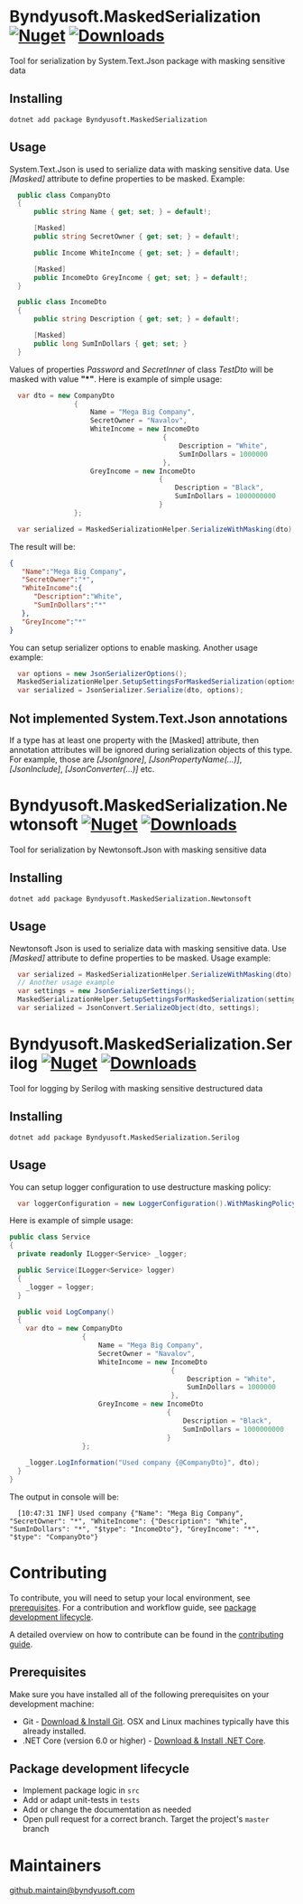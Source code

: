 # Byndyusoft.MaskedSerialization [![Nuget](https://img.shields.io/nuget/v/Byndyusoft.MaskedSerialization.svg)](https://www.nuget.org/packages/Byndyusoft.MaskedSerialization/) [![Downloads](https://img.shields.io/nuget/dt/Byndyusoft.MaskedSerialization.svg)](https://www.nuget.org/packages/Byndyusoft.MaskedSerialization/)

Tool for serialization by System.Text.Json package with masking sensitive data

## Installing

```shell
dotnet add package Byndyusoft.MaskedSerialization
```

## Usage

System.Text.Json is used to serialize data with masking sensitive data. Use *[Masked]* attribute to define properties to be masked. Example:

```csharp
  public class CompanyDto
  {
      public string Name { get; set; } = default!;

      [Masked]
      public string SecretOwner { get; set; } = default!;

      public Income WhiteIncome { get; set; } = default!;

      [Masked]
      public IncomeDto GreyIncome { get; set; } = default!;
  }

  public class IncomeDto
  {
      public string Description { get; set; } = default!;

      [Masked]
      public long SumInDollars { get; set; }
  }
```
Values of properties *Password* and *SecretInner* of class *TestDto* will be masked with value **"\*"**. Here is example of simple usage:

```csharp
  var dto = new CompanyDto
                {
                    Name = "Mega Big Company",
                    SecretOwner = "Navalov",
                    WhiteIncome = new IncomeDto
                                      {
                                          Description = "White",
                                          SumInDollars = 1000000
                                      },
                    GreyIncome = new IncomeDto
                                     {
                                         Description = "Black",
                                         SumInDollars = 1000000000
                                     }
                };

  var serialized = MaskedSerializationHelper.SerializeWithMasking(dto);
```

The result will be:

```json
{
   "Name":"Mega Big Company",
   "SecretOwner":"*",
   "WhiteIncome":{
      "Description":"White",
      "SumInDollars":"*"
   },
   "GreyIncome":"*"
}
```

You can setup serializer options to enable masking. Another usage example:

```csharp
  var options = new JsonSerializerOptions();
  MaskedSerializationHelper.SetupSettingsForMaskedSerialization(options);
  var serialized = JsonSerializer.Serialize(dto, options);
```

## Not implemented System.Text.Json annotations

If a type has at least one property with the [Masked] attribute, then annotation attributes will be ignored during serialization objects of this type. For example, those are *[JsonIgnore]*, *[JsonPropertyName(...)]*, *[JsonInclude]*, *[JsonConverter(...)]* etc.

# Byndyusoft.MaskedSerialization.Newtonsoft [![Nuget](https://img.shields.io/nuget/v/Byndyusoft.MaskedSerialization.Newtonsoft.svg)](https://www.nuget.org/packages/Byndyusoft.MaskedSerialization.Newtonsoft/) [![Downloads](https://img.shields.io/nuget/dt/Byndyusoft.MaskedSerialization.Newtonsoft.svg)](https://www.nuget.org/packages/Byndyusoft.MaskedSerialization.Newtonsoft/)

Tool for serialization by Newtonsoft.Json with masking sensitive data

## Installing

```shell
dotnet add package Byndyusoft.MaskedSerialization.Newtonsoft
```

## Usage

Newtonsoft Json is used to serialize data with masking sensitive data. Use *[Masked]* attribute to define properties to be masked. Usage example:

```csharp
  var serialized = MaskedSerializationHelper.SerializeWithMasking(dto);
  // Another usage example
  var settings = new JsonSerializerSettings();
  MaskedSerializationHelper.SetupSettingsForMaskedSerialization(settings);
  var serialized = JsonConvert.SerializeObject(dto, settings);
```

# Byndyusoft.MaskedSerialization.Serilog [![Nuget](https://img.shields.io/nuget/v/Byndyusoft.MaskedSerialization.Serilog.svg)](https://www.nuget.org/packages/Byndyusoft.MaskedSerialization.Serilog/) [![Downloads](https://img.shields.io/nuget/dt/Byndyusoft.MaskedSerialization.Serilog.svg)](https://www.nuget.org/packages/Byndyusoft.MaskedSerialization.Serilog/)

Tool for logging by Serilog with masking sensitive destructured data

## Installing

```shell
dotnet add package Byndyusoft.MaskedSerialization.Serilog
```

## Usage

You can setup logger configuration to use destructure masking policy:

```csharp
  var loggerConfiguration = new LoggerConfiguration().WithMaskingPolicy().WriteTo.Console();
```

Here is example of simple usage:

```csharp
public class Service
{
  private readonly ILogger<Service> _logger;

  public Service(ILogger<Service> logger)
  {
    _logger = logger;
  }

  public void LogCompany()
  {
    var dto = new CompanyDto
                  {
                      Name = "Mega Big Company",
                      SecretOwner = "Navalov",
                      WhiteIncome = new IncomeDto
                                        {
                                            Description = "White",
                                            SumInDollars = 1000000
                                        },
                      GreyIncome = new IncomeDto
                                       {
                                           Description = "Black",
                                           SumInDollars = 1000000000
                                       }
                  };
    
    _logger.LogInformation("Used company {@CompanyDto}", dto);
  }
}
```

The output in console will be:

```
  [10:47:31 INF] Used company {"Name": "Mega Big Company", "SecretOwner": "*", "WhiteIncome": {"Description": "White", "SumInDollars": "*", "$type": "IncomeDto"}, "GreyIncome": "*", "$type": "CompanyDto"}
```

# Contributing

To contribute, you will need to setup your local environment, see [prerequisites](#prerequisites). For a contribution and workflow guide, see [package development lifecycle](#package-development-lifecycle).

A detailed overview on how to contribute can be found in the [contributing guide](CONTRIBUTING.md).

## Prerequisites

Make sure you have installed all of the following prerequisites on your development machine:

- Git - [Download & Install Git](https://git-scm.com/downloads). OSX and Linux machines typically have this already installed.
- .NET Core (version 6.0 or higher) - [Download & Install .NET Core](https://dotnet.microsoft.com/en-us/download/dotnet/6.0).

## Package development lifecycle

- Implement package logic in `src`
- Add or adapt unit-tests in `tests`
- Add or change the documentation as needed
- Open pull request for a correct branch. Target the project's `master` branch

# Maintainers

[github.maintain@byndyusoft.com](mailto:github.maintain@byndyusoft.com)
